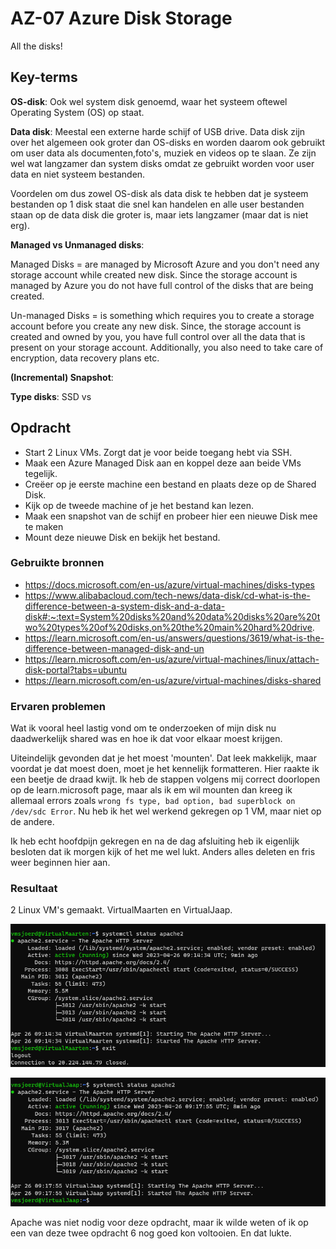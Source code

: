 # AZ-07 Azure Disk Storage
All the disks!

## Key-terms
**OS-disk**: Ook wel system disk genoemd, waar het systeem oftewel Operating System (OS) op staat.

**Data disk**: Meestal een externe harde schijf of USB drive. Data disk zijn over het algemeen ook groter dan OS-disks en worden daarom ook gebruikt om user data als documenten,foto's, muziek en videos op te slaan. Ze zijn wel wat langzamer dan system disks omdat ze gebruikt worden voor user data en niet systeem bestanden. 

Voordelen om dus zowel OS-disk als data disk te hebben dat je systeem bestanden op 1 disk staat die snel kan handelen en alle user bestanden staan op de data disk die groter is, maar iets langzamer (maar dat is niet erg). 

**Managed vs Unmanaged disks**:

Managed Disks = are managed by Microsoft Azure and you don't need any storage account while created new disk. Since the storage account is managed by Azure you do not have full control of the disks that are being created.

Un-managed Disks = is something which requires you to create a storage account before you create any new disk. Since, the storage account is created and owned by you, you have full control over all the data that is present on your storage account. Additionally, you also need to take care of encryption, data recovery plans etc.


**(Incremental) Snapshot**:


**Type disks**: SSD vs 


## Opdracht
- Start 2 Linux VMs. Zorgt dat je voor beide toegang hebt via SSH.
- Maak een Azure Managed Disk aan en koppel deze aan beide VMs tegelijk.
- Creëer op je eerste machine een bestand en plaats deze op de Shared Disk.
- Kijk op de tweede machine of je het bestand kan lezen.
- Maak een snapshot van de schijf en probeer hier een nieuwe Disk mee te maken
- Mount deze nieuwe Disk en bekijk het bestand. 



### Gebruikte bronnen
- https://docs.microsoft.com/en-us/azure/virtual-machines/disks-types
- https://www.alibabacloud.com/tech-news/data-disk/cd-what-is-the-difference-between-a-system-disk-and-a-data-disk#:~:text=System%20disks%20and%20data%20disks%20are%20two%20types%20of%20disks,on%20the%20main%20hard%20drive.
- https://learn.microsoft.com/en-us/answers/questions/3619/what-is-the-difference-between-managed-disk-and-un
- https://learn.microsoft.com/en-us/azure/virtual-machines/linux/attach-disk-portal?tabs=ubuntu
- https://learn.microsoft.com/en-us/azure/virtual-machines/disks-shared



### Ervaren problemen
Wat ik vooral heel lastig vond om te onderzoeken of mijn disk nu daadwerkelijk shared was en hoe ik dat voor elkaar moest krijgen. 

Uiteindelijk gevonden dat je het moest 'mounten'. Dat leek makkelijk, maar voordat je dat moest doen, moet je het kennelijk formatteren. Hier raakte ik een beetje de draad kwijt. Ik heb de stappen volgens mij correct doorlopen op de learn.microsoft page, maar als ik em wil mounten dan kreeg ik allemaal errors zoals `wrong fs type, bad option, bad superblock on /dev/sdc Error`. Nu heb ik het wel werkend gekregen op 1 VM, maar niet op de andere. 

Ik heb echt hoofdpijn gekregen en na de dag afsluiting heb ik eigenlijk besloten dat ik morgen kijk of het me wel lukt. Anders alles deleten en fris weer beginnen hier aan. 

### Resultaat
2 Linux VM's gemaakt. VirtualMaarten en VirtualJaap. 

![Alt text](../00_includes/AZ-07_virtualMaarten.png)

![Alt text](../00_includes/AZ-07_virtual_jaap.png)

Apache was niet nodig voor deze opdracht, maar ik wilde weten of ik op een van deze twee opdracht 6 nog goed kon voltooien. En dat lukte. 

